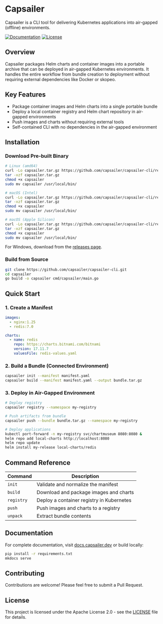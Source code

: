 # Capsailer

Capsailer is a CLI tool for delivering Kubernetes applications into air-gapped (offline) environments.

[![Documentation](https://img.shields.io/badge/docs-capsailer.dev-blue)](https://docs.capsailer.dev/)
[![License](https://img.shields.io/badge/license-Apache%202.0-blue.svg)](LICENSE)

## Overview

Capsailer packages Helm charts and container images into a portable archive that can be deployed in air-gapped Kubernetes environments. It handles the entire workflow from bundle creation to deployment without requiring external dependencies like Docker or skopeo.

## Key Features

- Package container images and Helm charts into a single portable bundle
- Deploy a local container registry and Helm chart repository in air-gapped environments
- Push images and charts without requiring external tools
- Self-contained CLI with no dependencies in the air-gapped environment

## Installation

### Download Pre-built Binary

```bash
# Linux (amd64)
curl -Lo capsailer.tar.gz https://github.com/capsailer/capsailer-cli/releases/latest/download/capsailer-linux-amd64.tar.gz
tar -xzf capsailer.tar.gz
chmod +x capsailer
sudo mv capsailer /usr/local/bin/

# macOS (Intel)
curl -Lo capsailer.tar.gz https://github.com/capsailer/capsailer-cli/releases/latest/download/capsailer-darwin-amd64.tar.gz
tar -xzf capsailer.tar.gz
chmod +x capsailer
sudo mv capsailer /usr/local/bin/

# macOS (Apple Silicon)
curl -Lo capsailer.tar.gz https://github.com/capsailer/capsailer-cli/releases/latest/download/capsailer-darwin-arm64.tar.gz
tar -xzf capsailer.tar.gz
chmod +x capsailer
sudo mv capsailer /usr/local/bin/
```

For Windows, download from the [releases page](https://github.com/capsailer/capsailer-cli/releases/latest).

### Build from Source

```bash
git clone https://github.com/capsailer/capsailer-cli.git
cd capsailer
go build -o capsailer cmd/capsailer/main.go
```

## Quick Start

### 1. Create a Manifest

```yaml
images:
  - nginx:1.25
  - redis:7.0

charts:
  - name: redis
    repo: https://charts.bitnami.com/bitnami
    version: 17.11.7
    valuesFile: redis-values.yaml
```

### 2. Build a Bundle (Connected Environment)

```bash
capsailer init --manifest manifest.yaml
capsailer build --manifest manifest.yaml --output bundle.tar.gz
```

### 3. Deploy in Air-Gapped Environment

```bash
# Deploy registry
capsailer registry --namespace my-registry

# Push artifacts from bundle
capsailer push --bundle bundle.tar.gz --namespace my-registry

# Deploy applications
kubectl port-forward -n my-registry svc/chartmuseum 8080:8080 &
helm repo add local-charts http://localhost:8080
helm repo update
helm install my-release local-charts/redis
```

## Command Reference

| Command | Description |
|---------|-------------|
| `init` | Validate and normalize the manifest |
| `build` | Download and package images and charts |
| `registry` | Deploy a container registry in Kubernetes |
| `push` | Push images and charts to a registry |
| `unpack` | Extract bundle contents |

## Documentation

For complete documentation, visit [docs.capsailer.dev](https://docs.capsailer.dev/) or build locally:

```bash
pip install -r requirements.txt
mkdocs serve
```

## Contributing

Contributions are welcome! Please feel free to submit a Pull Request.

## License

This project is licensed under the Apache License 2.0 - see the [LICENSE](LICENSE) file for details. 